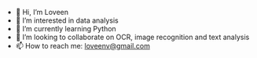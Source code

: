 - 👋 Hi, I’m Loveen 
- 👀 I’m interested in data analysis
- 🌱 I’m currently learning Python
- 💞️ I’m looking to collaborate on OCR, image recognition and text analysis
- 📫 How to reach me: loveenv@gmail.com

<!---
loveenv/loveenv is a ✨ special ✨ repository because its `README.md` (this file) appears on your GitHub profile.
You can click the Preview link to take a look at your changes.
--->

